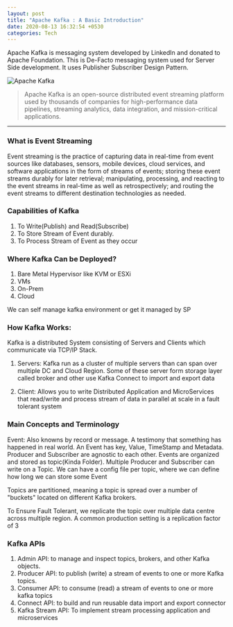 ```yaml
---
layout: post
title: "Apache Kafka : A Basic Introduction"
date: 2020-08-13 16:32:54 +0530
categories: Tech
---
```

Apache Kafka is messaging system developed by LinkedIn and donated to Apache Foundation. This is De-Facto messaging system used for Server Side development.
It uses Publisher Subscriber Design Pattern.


![Apache Kafka](https://kafka.apache.org/images/logo.png)

> Apache Kafka is an open-source distributed event streaming platform used by thousands of companies for high-performance data pipelines, 
streaming analytics, data integration, and mission-critical applications.
<hr>
 
### What is Event Streaming
 Event streaming is the practice of capturing data in real-time from event sources like databases, sensors, mobile devices, cloud services, and software applications in the form of streams of events; storing these event streams durably for later retrieval; manipulating, processing, and reacting to the event streams in real-time as well as retrospectively; and routing the event streams to different destination technologies as needed.

### Capabilities of Kafka
 1. To Write(Publish) and Read(Subscribe)
 2. To Store Stream of Event durably.
 3. To Process Stream of Event as they occur

### Where Kafka Can be Deployed?
 1. Bare Metal Hypervisor like KVM or ESXi
 2. VMs
 3. On-Prem
 4. Cloud

 We can self manage kafka environment or get it managed by SP

### How Kafka Works:
 Kafka is a distributed System consisting of Servers and Clients which communicate via TCP/IP Stack.

 1. Servers: Kafka run as a cluster of multiple servers than can span over multiple DC and Cloud Region. Some of these server form storage layer called broker and other use Kafka Connect to import and export data

 2. Client: Allows you to write Distributed Application and MicroServices that read/write and process stream of data in parallel at scale in a fault tolerant system


### Main Concepts and Terminology

 Event: Also knowns by record or message. A testimony that something has happened in real world. An Event has key, Value, TimeStamp and Metadata.
 Producer and Subscriber are agnostic to each other. Events are organized and stored as topic(Kinda Folder). Multiple Producer and Subscriber can write on a Topic. We can have a config file per topic, where we can define how long we can store some Event

 Topics are partitioned, meaning a topic is spread over a number of "buckets" located on different Kafka brokers.

 To Ensure Fault Tolerant, we replicate the topic over multiple data centre across multiple region. A common production setting is a replication factor of 3


### Kafka APIs
 1. Admin API:  to manage and inspect topics, brokers, and other Kafka objects.
 2. Producer API:  to publish (write) a stream of events to one or more Kafka topics.
 3. Consumer API: to consume (read) a stream of events to one or more kafka topics
 4. Connect API: to build and run reusable data import and export connector
 5. Kafka Stream API: To implement stream processing application and microservices